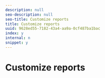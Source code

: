 ```yaml
---
description: null
seo-description: null
seo-title: Customize reports
title: Customize reports
uuid: 9628ed55-7182-43a4-aa9a-0cf487ba1bac
index: y
internal: n
snippet: y
---
```


# Customize reports


